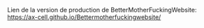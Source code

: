 Lien de la version de production de BetterMotherFuckingWebsite: https://ax-cell.github.io/Bettermotherfuckingwebsite/
